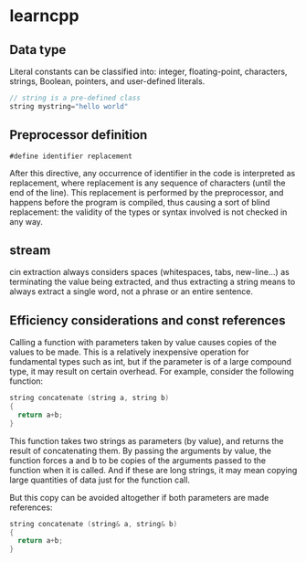 # learncpp

## Data type
Literal constants can be classified into: integer, floating-point, characters, strings, Boolean, pointers, and user-defined literals.
```c++
// string is a pre-defined class
string mystring="hello world"
```

## Preprocessor definition

`#define identifier replacement`

After this directive, any occurrence of identifier in the code is interpreted as replacement, where replacement is any sequence of characters (until the end of the line). This replacement is performed by the preprocessor, and happens before the program is compiled, thus causing a sort of blind replacement: the validity of the types or syntax involved is not checked in any way.

## stream
cin extraction always considers spaces (whitespaces, tabs, new-line...) as terminating the value being extracted, and thus extracting a string means to always extract a single word, not a phrase or an entire sentence.

## Efficiency considerations and const references
Calling a function with parameters taken by value causes copies of the values to be made. This is a relatively inexpensive operation for fundamental types such as int, but if the parameter is of a large compound type, it may result on certain overhead. For example, consider the following function:
```c++
string concatenate (string a, string b)
{
  return a+b;
}
```

This function takes two strings as parameters (by value), and returns the result of concatenating them. By passing the arguments by value, the function forces a and b to be copies of the arguments passed to the function when it is called. And if these are long strings, it may mean copying large quantities of data just for the function call.

But this copy can be avoided altogether if both parameters are made references:
```c++
string concatenate (string& a, string& b)
{
  return a+b;
}
```

